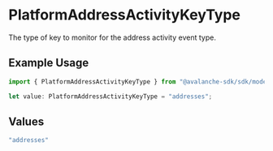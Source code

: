 # PlatformAddressActivityKeyType

The type of key to monitor for the address activity event type.

## Example Usage

```typescript
import { PlatformAddressActivityKeyType } from "@avalanche-sdk/sdk/models/components";

let value: PlatformAddressActivityKeyType = "addresses";
```

## Values

```typescript
"addresses"
```